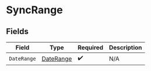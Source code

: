 # SyncRange


## Fields

| Field                                         | Type                                          | Required                                      | Description                                   |
| --------------------------------------------- | --------------------------------------------- | --------------------------------------------- | --------------------------------------------- |
| `DateRange`                                   | [DateRange](../../Models/Shared/DateRange.md) | :heavy_check_mark:                            | N/A                                           |